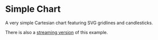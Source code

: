 # Simple Chart

A very simple Cartesian chart featuring SVG gridlines and candlesticks.

There is also a [streaming version](https://d3fc.io/examples/streaming-chart/) of this example.